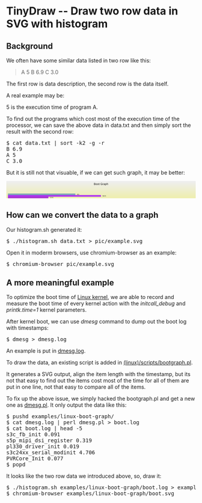 
# TinyDraw -- Draw two row data in SVG with histogram

## Background

We often have some similar data listed in two row like this:

> A 5
> B 6.9
> C 3.0

The first row is data description, the second row is the data itself.

A real example may be:

5 is the execution time of program A.

To find out the programs which cost most of the execution time of the
processor, we can save the above data in data.txt and then simply sort the
result with the second row:

<pre>
$ cat data.txt | sort -k2 -g -r
B 6.9
A 5
C 3.0
</pre>

But it is still not that visuable, if we can get such graph, it may be better:

![image](pic/example.svg)

## How can we convert the data to a graph

Our histogram.sh generated it:

<pre>
$ ./histogram.sh data.txt > pic/example.svg
</pre>

Open it in moderm browsers, use chromium-browser as an example:

<pre>
$ chromium-browser pic/example.svg
</pre>

## A more meaningful example

To optimize the boot time of [Linux kernel](http://www.kernel.org), we are able
to record and measure the boot time of every kernel action with the
*initcall\_debug* and *printk.time=1* kernel parameters.

After kernel boot, we can use *dmesg* command to dump out the boot log with
timestamps:

<pre>
$ dmesg > dmesg.log
</pre>

An example is put in [dmesg.log](examples/linux-boot-graph/dmesg.log).

To draw the data, an existing script is added in
[(linux)/scripts/bootgraph.pl](http://stuff.mit.edu/afs/sipb/contrib/linux/scripts/bootgraph.pl).

It generates a SVG output, align the item length with the timestamp, but its
not that easy to find out the items cost most of the time for all of them are
put in one line, not that easy to compare all of the items.

To fix up the above issue, we simply hacked the bootgraph.pl and get a new one
as [dmesg.pl](examples/linux-boot-graph/dmesg.pl). It only output the data like
this:

<pre>
$ pushd examples/linux-boot-graph/
$ cat dmesg.log | perl dmesg.pl > boot.log
$ cat boot.log | head -5
s3c_fb_init 0.091
s5p_mipi_dsi_register 0.319
pl330_driver_init 0.019
s3c24xx_serial_modinit 4.706
PVRCore_Init 0.077
$ popd
</pre>

It looks like the two row data we introduced above, so, draw it:

<pre>
$ ./histogram.sh examples/linux-boot-graph/boot.log > examples/linux-boot-graph/boot.svg
$ chromium-browser examples/linux-boot-graph/boot.svg
</pre>
